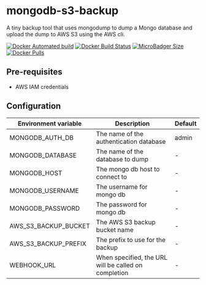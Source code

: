 # mongodb-s3-backup

A tiny backup tool that uses mongodump to dump a Mongo database and upload the dump to AWS S3 using the AWS cli.

[![Docker Automated build](https://img.shields.io/docker/cloud/automated/dotnetmentor/mongodb-s3-backup.svg?style=for-the-badge)](https://hub.docker.com/r/dotnetmentor/mongodb-s3-backup/)
[![Docker Build Status](https://img.shields.io/docker/cloud/build/dotnetmentor/mongodb-s3-backup.svg?style=for-the-badge)](https://hub.docker.com/r/dotnetmentor/mongodb-s3-backup/)
[![MicroBadger Size](https://img.shields.io/microbadger/image-size/dotnetmentor/mongodb-s3-backup.svg?style=for-the-badge)](https://hub.docker.com/r/dotnetmentor/mongodb-s3-backup/)
[![Docker Pulls](https://img.shields.io/docker/pulls/dotnetmentor/mongodb-s3-backup.svg?style=for-the-badge)](https://hub.docker.com/r/dotnetmentor/mongodb-s3-backup/)

## Pre-requisites
- AWS IAM credentials

## Configuration

| Environment variable | Description                                          | Default |
|----------------------|------------------------------------------------------|---------|
| MONGODB_AUTH_DB      | The name of the authentication database              | admin   |
| MONGODB_DATABASE     | The name of the database to dump                     | -       |
| MONGODB_HOST         | The mongo db host to connect to                      | -       |
| MONGODB_USERNAME     | The username for mongo db                            | -       |
| MONGODB_PASSWORD     | The password for mongo db                            | -       |
| AWS_S3_BACKUP_BUCKET | The AWS S3 backup bucket name                        | -       |
| AWS_S3_BACKUP_PREFIX | The prefix to use for the backup                     | -       |
| WEBHOOK_URL          | When specified, the URL will be called on completion | -       |
